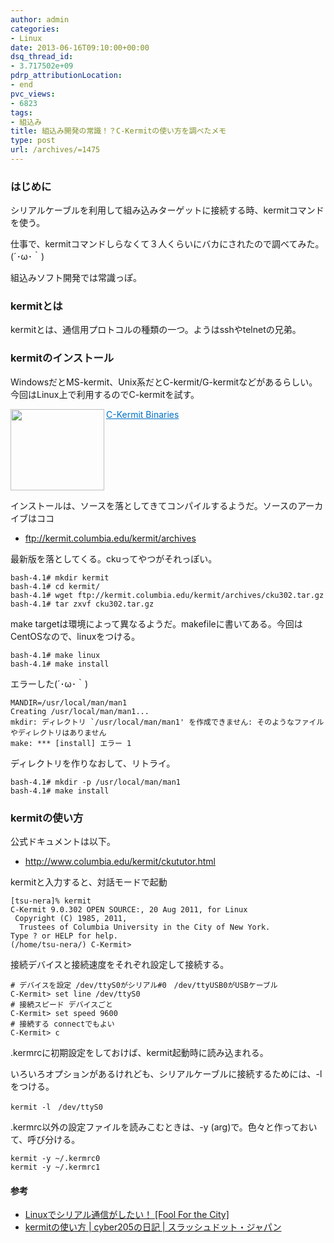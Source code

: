 ```yaml
---
author: admin
categories:
- Linux
date: 2013-06-16T09:10:00+00:00
dsq_thread_id:
- 3.717502e+09
pdrp_attributionLocation:
- end
pvc_views:
- 6823
tags:
- 組込み
title: 組込み開発の常識！？C-Kermitの使い方を調べたメモ
type: post
url: /archives/=1475
---
```


### はじめに

シリアルケーブルを利用して組み込みターゲットに接続する時、kermitコマンドを使う。

仕事で、kermitコマンドしらなくて３人くらいにバカにされたので調べてみた。(´･ω･｀)

組込みソフト開発では常識っぽ。

### kermitとは

kermitとは、通信用プロトコルの種類の一つ。ようはsshやtelnetの兄弟。

### kermitのインストール

WindowsだとMS-kermit、Unix系だとC-kermit/G-kermitなどがあるらしい。今回はLinux上で利用するのでC-kermitを試す。

<a href="http://www.columbia.edu/kermit/ckbinaries.html" target="_blank"><img class="alignleft" align="left" border="0" src="http://capture.heartrails.com/150x130/shadow?http://www.columbia.edu/kermit/ckbinaries.html" alt="" width="150" height="130" /></a> <a style="color:#0070C5;" href="http://www.columbia.edu/kermit/ckbinaries.html" target="_blank">C-Kermit Binaries</a>  <img border="0" src="http://b.hatena.ne.jp/entry/image/http://www.columbia.edu/kermit/ckbinaries.html" alt="" style="" /><br style="clear:both;" />

インストールは、ソースを落としてきてコンパイルするようだ。ソースのアーカイブはココ

  * ftp://kermit.columbia.edu/kermit/archives

最新版を落としてくる。ckuってやつがそれっぽい。

    bash-4.1# mkdir kermit
    bash-4.1# cd kermit/
    bash-4.1# wget ftp://kermit.columbia.edu/kermit/archives/cku302.tar.gz
    bash-4.1# tar zxvf cku302.tar.gz
    

make targetは環境によって異なるようだ。makefileに書いてある。今回はCentOSなので、linuxをつける。

    bash-4.1# make linux
    bash-4.1# make install
    

エラーした(´･ω･｀)

    MANDIR=/usr/local/man/man1
    Creating /usr/local/man/man1...
    mkdir: ディレクトリ `/usr/local/man/man1' を作成できません: そのようなファイルやディレクトリはありません
    make: *** [install] エラー 1
    

ディレクトリを作りなおして、リトライ。

    bash-4.1# mkdir -p /usr/local/man/man1
    bash-4.1# make install
    

### kermitの使い方

公式ドキュメントは以下。

  * http://www.columbia.edu/kermit/ckututor.html

kermitと入力すると、対話モードで起動

    [tsu-nera]% kermit
    C-Kermit 9.0.302 OPEN SOURCE:, 20 Aug 2011, for Linux
     Copyright (C) 1985, 2011,
      Trustees of Columbia University in the City of New York.
    Type ? or HELP for help.
    (/home/tsu-nera/) C-Kermit>
    

接続デバイスと接続速度をそれぞれ設定して接続する。

    # デバイスを設定 /dev/ttyS0がシリアル#0　/dev/ttyUSB0がUSBケーブル
    C-Kermit> set line /dev/ttyS0
    # 接続スピード デバイスごと
    C-Kermit> set speed 9600
    # 接続する connectでもよい
    C-Kermit> c
    

.kermrcに初期設定をしておけば、kermit起動時に読み込まれる。

いろいろオプションがあるけれども、シリアルケーブルに接続するためには、-lをつける。

    kermit -l　/dev/ttyS0
    

.kermrc以外の設定ファイルを読みこむときは、-y (arg)で。色々と作っておいて、呼び分ける。

    kermit -y ~/.kermrc0
    kermit -y ~/.kermrc1
    

#### 参考

  * <a href="http://foolforthecity.ddo.jp/dokuwiki/doku.php?id=linux:kermit" target="_blank">Linuxでシリアル通信がしたい！ [Fool For the City]</a>
  * <a href="http://slashdot.jp/journal/298562/kermit%E3%81%AE%E4%BD%BF%E3%81%84%E6%96%B9" target="_blank">kermitの使い方 | cyber205の日記 | スラッシュドット・ジャパン</a>
